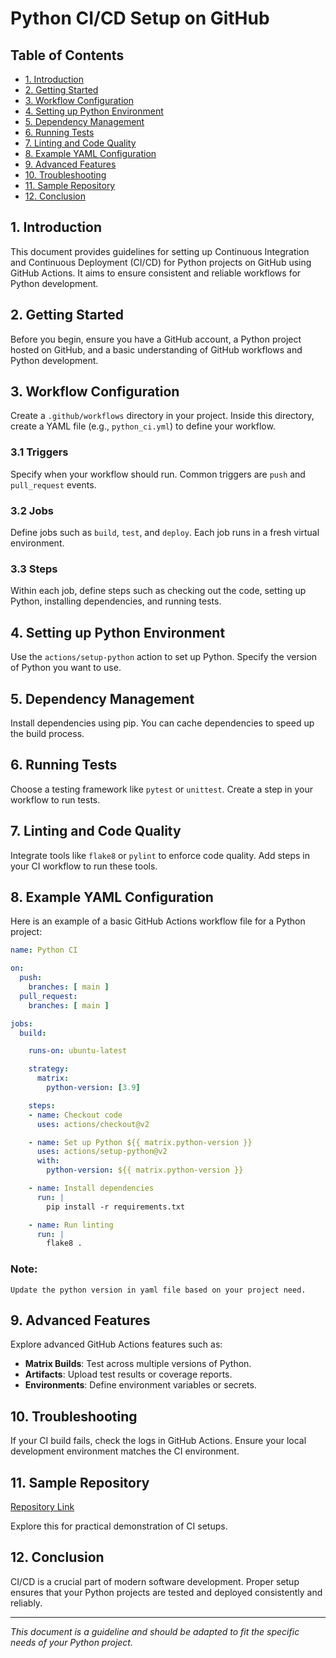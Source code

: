 
# Python CI/CD Setup on GitHub

## Table of Contents
- [1. Introduction](#1-introduction)
- [2. Getting Started](#2-getting-started)
- [3. Workflow Configuration](#3-workflow-configuration)
- [4. Setting up Python Environment](#4-setting-up-python-environment)
- [5. Dependency Management](#5-dependency-management)
- [6. Running Tests](#6-running-tests)
- [7. Linting and Code Quality](#7-linting-and-code-quality)
- [8. Example YAML Configuration](#8-example-yaml-configuration)
- [9. Advanced Features](#9-advanced-features)
- [10. Troubleshooting](#10-troubleshooting)
- [11. Sample Repository](#11-sample-repository)
- [12. Conclusion](#12-conclusion)

## 1. Introduction
This document provides guidelines for setting up Continuous Integration and Continuous Deployment (CI/CD) for Python projects on GitHub using GitHub Actions. It aims to ensure consistent and reliable workflows for Python development.

## 2. Getting Started
Before you begin, ensure you have a GitHub account, a Python project hosted on GitHub, and a basic understanding of GitHub workflows and Python development.

## 3. Workflow Configuration
Create a `.github/workflows` directory in your project. Inside this directory, create a YAML file (e.g., `python_ci.yml`) to define your workflow.

### 3.1 Triggers
Specify when your workflow should run. Common triggers are `push` and `pull_request` events.

### 3.2 Jobs
Define jobs such as `build`, `test`, and `deploy`. Each job runs in a fresh virtual environment.

### 3.3 Steps
Within each job, define steps such as checking out the code, setting up Python, installing dependencies, and running tests.

## 4. Setting up Python Environment
Use the `actions/setup-python` action to set up Python. Specify the version of Python you want to use.

## 5. Dependency Management
Install dependencies using pip. You can cache dependencies to speed up the build process.

## 6. Running Tests
Choose a testing framework like `pytest` or `unittest`. Create a step in your workflow to run tests.

## 7. Linting and Code Quality
Integrate tools like `flake8` or `pylint` to enforce code quality. Add steps in your CI workflow to run these tools.

## 8. Example YAML Configuration
Here is an example of a basic GitHub Actions workflow file for a Python project:
```yaml
name: Python CI

on:
  push:
    branches: [ main ]
  pull_request:
    branches: [ main ]

jobs:
  build:

    runs-on: ubuntu-latest

    strategy:
      matrix:
        python-version: [3.9]

    steps:
    - name: Checkout code
      uses: actions/checkout@v2

    - name: Set up Python ${{ matrix.python-version }}
      uses: actions/setup-python@v2
      with:
        python-version: ${{ matrix.python-version }}

    - name: Install dependencies
      run: |
        pip install -r requirements.txt

    - name: Run linting
      run: |
        flake8 .
```
### Note:
```Update the python version in yaml file based on your project need.```

## 9. Advanced Features
Explore advanced GitHub Actions features such as:
- **Matrix Builds**: Test across multiple versions of Python.
- **Artifacts**: Upload test results or coverage reports.
- **Environments**: Define environment variables or secrets.

## 10. Troubleshooting
If your CI build fails, check the logs in GitHub Actions. Ensure your local development environment matches the CI environment.

## 11. Sample Repository

[Repository Link](https://github.com/OsmosysSoftware/angular-eslint-workflow-guide) 

Explore this for practical demonstration of CI setups.

## 12. Conclusion
CI/CD is a crucial part of modern software development. Proper setup ensures that your Python projects are tested and deployed consistently and reliably.

---

*This document is a guideline and should be adapted to fit the specific needs of your Python project.*

